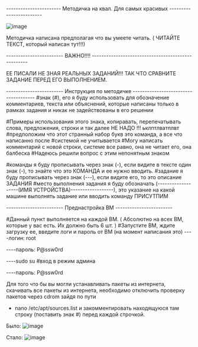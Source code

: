 ----------------------- Методичка на квал. Для самых красивых ------------------------

![image](https://github.com/user-attachments/assets/e9b2eb1c-568a-46a3-ac47-1cf0f7f5ce1b)


Методичка написана предполагая что вы умеете читать. ( ЧИТАЙТЕ ТЕКСТ, который написан тут!!!)

------------------------ ВАЖНО!!!! ---------------------------------------------------

ЕЕ ПИСАЛИ НЕ ЗНАЯ РЕАЛЬНЫХ ЗАДАНИЙ!!! ТАК ЧТО СРАВНИТЕ ЗАДАНИЕ ПЕРЕД ЕГО ВЫПОЛНЕНИЕМ.

------------------------ Инструкция по методичке -------------------------------------
#знак (#), его я буду использовать для обозначение комментариев, текста или объяснений,
которые написаны только в рамках задания и никак не задействованы в его решении

#Примеры использования этого знака, копиравать, перепечатывать слова, предложения, строки и так далее НЕ НАДО !!!
ьклптлватплвт #предположим что этот странный набор букв это команда, а все что написанно после #системой не учитывается
#Могу написать комментарий с новой строки, системе все равно, она не читает его, она балбеска
#Надеюсь решили вопрос с этим непонятным знаком 

#команды я буду прописывать через знак (-), если видите в тексте один знак (-), то знайте что это КОМАНДА и ее нужно вводить.
#задание я буду прописывать через знак (---), если видите его, то это описание ЗАДАНИЯ
#место выполнения задания я буду обозначать (-------------------(ИМЯ УСТРОЙСТВА)------------------), это указание на какой машине выполнять задание или вводить команду
ПРИСУТПИМ

------------------------ Преднастройка ВМ ------------------------

#Данный пункт выполняется на каждой ВМ. ( Абсолютно на всех ВМ, которые у вас есть. Их должно быть 6 шт. )
#Запустите ВМ, ждите загрузку ее, введите логи и пароль от ВМ (на момент написания это)
----логин: root

----пароль: P@ssw0rd

----sudo su  #вход в режим админа

----пароль: P@ssw0rd

Для того что бы вы могли устанавливать пакеты из интернета, скачивать все пакеты из интернета, необходимо отключить проверку пакетов через cdrom зайдя по пути
- nano /etc/apt/sources.list 
и закомментировать находящуюся там строку (поставить знак #) перед каждой строчкой.

Было: ![image](https://github.com/user-attachments/assets/07147a31-418d-4d9c-b012-b54e40d68ac4)

Стало: ![image](https://github.com/user-attachments/assets/9fc5e769-7d3e-45c9-b7fa-a9f76d72d374)



